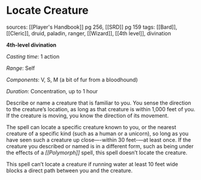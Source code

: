 # Locate Creature
sources: [[Player's Handbook]] pg 256, [[SRD]] pg 159
tags: [[Bard]], [[Cleric]], druid, paladin, ranger, [[Wizard]], [[4th level]], divination

**4th-level divination**

*Casting time*: 1 action

*Range*: Self

*Components*: V, S, M (a bit of fur from a bloodhound)

*Duration*: Concentration, up to 1 hour

Describe or name a creature that is familiar to you. You sense the direction to the creature’s location, as long as that creature is within 1,000 feet of you. If the creature is moving, you know the direction of its movement.

The spell can locate a specific creature known to you, or the nearest creature of a specific kind (such as a human or a unicorn), so long as you have seen such a creature up close—-within 30 feet-—at least once. If the creature you described or named is in a different form, such as being under the effects of a *[[Polymorph]]* spell, this spell doesn’t locate the creature.

This spell can’t locate a creature if running water at least 10 feet wide blocks a direct path between you and the creature.
